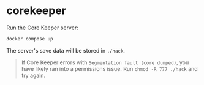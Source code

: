 # corekeeper

Run the Core Keeper server:

```sh
docker compose up
```

The server's save data will be stored in `./hack`.

> If Core Keeper errors with `Segmentation fault (core dumped)`, you have likely ran into a permissions issue. Run `chmod -R 777 ./hack` and try again.
